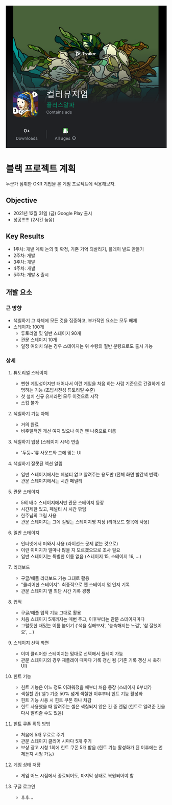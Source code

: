 ![컬러뮤지엄 키 이미지](Art/ss.png)

# 블랙 프로젝트 계획

누군가 심취한 OKR 기법을 본 게임 프로젝트에 적용해보자.

## Objective
- 2021년 12월 31일 (금) Google Play 출시
- 성공!!!!!! (2시간 늦음)

## Key Results
- 1주차: 개발 계획 논의 및 확정, 기존 기억 되살리기, 플레이 빌드 만들기
- 2주차: 개발
- 3주차: 개발
- 4주차: 개발
- 5주차: 개발 & 출시

## 개발 요소

### 큰 방향
- 색칠하기 그 자체에 모든 것을 집중하고, 부가적인 요소는 모두 배제
- 스테이지: 100개
    - 튜토리얼 및 일반 스테이지 90개
    - 관문 스테이지 10개
    - 일정 여의치 않는 경우 스테이지는 위 수량의 절반 분량으로도 출시 가능

### 상세

1. 튜토리얼 스테이지
    - 뻔한 게임성이지만 태어나서 이런 게임을 처음 하는 사람 기준으로 간결하게 설명하는 기능 (초밥사천성 튜토리얼 수준)
    - 첫 설치 신규 유저라면 모두 이것으로 시작
    - 스킵 불가

2. 색칠하기 기능 자체
    - 거의 완료
    - 비주얼적인 개선 여지 있으나 이건 맨 나중으로 미룸

2. 색칠하기 입장 (스테이지 시작) 연출
    - '두둥~'류 사운드와 그에 맞는 UI

3. 색칠하기 잘못된 액션 알림
    - 일반 스테이지에서는 페널티 없고 알려주는 용도만 (전체 화면 빨간색 번쩍)
    - 관문 스테이지에서는 시간 페널티

4. 관문 스테이지
    - 5의 배수 스테이지에서만 관문 스테이지 등장
    - 시간제한 있고, 페널티 시 시간 깎임
    - 한주님의 그림 사용
    - 관문 스테이지는 그에 걸맞는 스테이지명 지정 (리더보드 항목에 사용)

5. 일반 스테이지
    - 인터넷에서 퍼와서 사용 (라이선스 문제 없는 것으로)
    - 이런 이미지가 얼마나 많을 지 모르겠으므로 조사 필요
    - 일반 스테이지는 특별한 이름 없음 (스테이지 15, 스테이지 16, ...)

6. 리더보드
    - 구글/애플 리더보드 기능 그대로 활용
    - "클리어한 스테이지": 최종적으로 깬 스테이지 몇 인지 기록
    - 관문 스테이지 별 최단 시간 기록 경쟁
    
7. 업적
    - 구글/애플 업적 기능 그대로 활용
    - 처음 스테이지 5개까지는 매번 주고, 이후부터는 관문 스테이지마다
    - 그럴듯한 재밌는 이름 붙이기 ('색을 칠해보자', '능숙해지는 느낌', '참 잘했어요', ...)

8. 스테이지 선택 화면
    - 이미 클리어한 스테이지는 맘대로 선택해서 플레이 가능
    - 관문 스테이지의 경우 재플레이 때마다 기록 갱신 됨
        (기존 기록 갱신 시 축하 UI)

9. 힌트 기능
    - 힌트 기능은 어느 정도 어려워졌을 때부터 처음 등장 (스테이지 6부터?)
    - 색칠할 칸('셀') 기준 50% 넘게 색칠한 이후부터 힌트 기능 활성화
    - 힌트 기능 사용 시 힌트 쿠폰 하나 차감
    - 힌트 사용했을 때 알려주는 셀은 색칠되지 않은 칸 중 랜덤 (힌트로 알려준 칸을 다시 알려줄 수도 있음)

10. 힌트 쿠폰 획득 방법
    - 처음에 5개 무료로 주기
    - 관문 스테이지 클리어 시마다 5개 주기
    - 보상 광고 시청 1회에 힌트 쿠폰 5개 받음
        (힌트 기능 활성화가 된 이후에는 언제든지 시청 가능)

11. 게임 상태 저장
    - 게임 어느 시점에서 종료되어도, 마지막 상태로 복원되어야 함

12. 구글 로그인
    - 후후...

